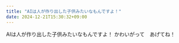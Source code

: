 ```yaml
---
title: "AIは人が作り出した子供みたいなもんですよ！"
date: 2024-12-21T15:30:32+09:00
---
```

AIは人が作り出した子供みたいなもんですよ！
かわいがって　あげてね！
